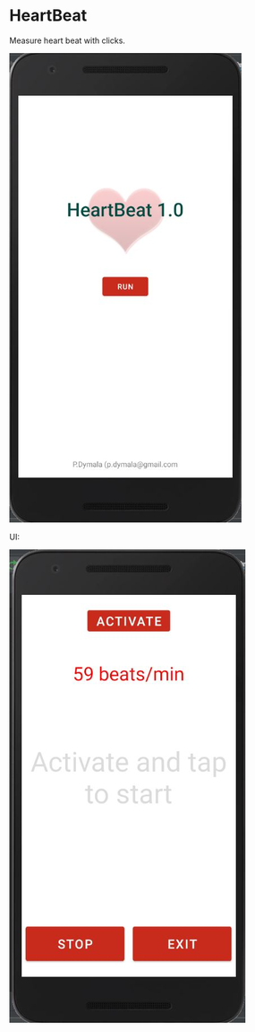 # HeartBeat

Measure heart beat with clicks.



![Greetings](https://github.com/PDymala/HeartBeat/blob/master/HB_menu.JPG?raw=true "Greetings")

UI:

![CP](https://github.com/PDymala/HeartBeat/blob/master/HB_UI.JPG?raw=true "UI")
